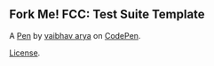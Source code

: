 Fork Me! FCC: Test Suite Template
---------------------------------


A [Pen](https://codepen.io/va1622/pen/qBdQmvd) by [vaibhav arya](https://codepen.io/va1622) on [CodePen](https://codepen.io).

[License](https://codepen.io/va1622/pen/qBdQmvd/license).